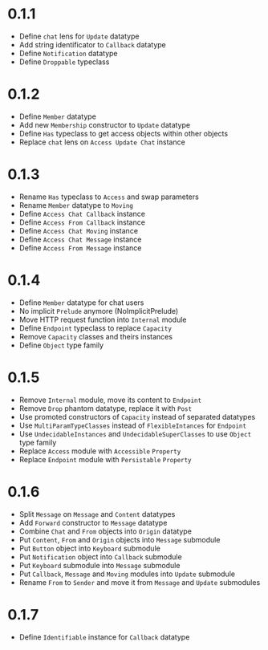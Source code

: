 # 0.1.1
* Define `chat` lens for `Update` datatype
* Add string identificator to `Callback` datatype
* Define `Notification` datatype
* Define `Droppable` typeclass

# 0.1.2
* Define `Member` datatype
* Add new `Membership` constructor to `Update` datatype
* Define `Has` typeclass to get access objects within other objects
* Replace `chat` lens on `Access Update Chat` instance

# 0.1.3
* Rename `Has` typeclass to `Access` and swap parameters
* Rename `Member` datatype to `Moving`
* Define `Access Chat Callback` instance
* Define `Access From Callback` instance
* Define `Access Chat Moving` instance
* Define `Access Chat Message` instance
* Define `Access From Message` instance

# 0.1.4
* Define `Member` datatype for chat users
* No implicit `Prelude` anymore (NoImplicitPrelude)
* Move HTTP request function into `Internal` module
* Define `Endpoint` typeclass to replace `Capacity`
* Remove `Capacity` classes and theirs instances
* Define `Object` type family

# 0.1.5
* Remove `Internal` module, move its content to `Endpoint`
* Remove `Drop` phantom datatype, replace it with `Post`
* Use promoted constructors of `Capacity` instead of separated datatypes
* Use `MultiParamTypeClasses` instead of `FlexibleIntances` for `Endpoint`
* Use `UndecidableInstances` and `UndecidableSuperClasses` to use `Object` type family
* Replace `Access` module with `Accessible` `Property`
* Replace `Endpoint` module with `Persistable` `Property`

# 0.1.6
* Split `Message` on `Message` and `Content` datatypes
* Add `Forward` constructor to `Message` datatype
* Combine `Chat` and `From` objects into `Origin` datatype
* Put `Content`, `From` and `Origin` objects into `Message` submodule
* Put `Button` object into `Keyboard` submodule
* Put `Notification` object into `Callback` submodule
* Put `Keyboard` submodule into `Message` submodule
* Put `Callback`, `Message` and `Moving` modules into `Update` submodule
* Rename `From` to `Sender` and move it from `Message` and `Update` submodules

# 0.1.7
* Define `Identifiable` instance for `Callback` datatype
